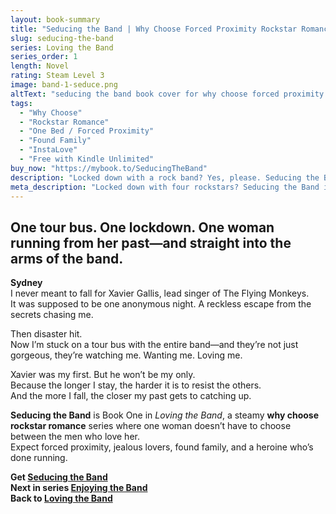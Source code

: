 ```yaml
---
layout: book-summary
title: "Seducing the Band | Why Choose Forced Proximity Rockstar Romance"
slug: seducing-the-band
series: Loving the Band
series_order: 1
length: Novel
rating: Steam Level 3
image: band-1-seduce.png
altText: "seducing the band book cover for why choose forced proximity rockstar romance book by Kenna Shaw Reed"
tags:
  - "Why Choose"
  - "Rockstar Romance"
  - "One Bed / Forced Proximity"
  - "Found Family"
  - "InstaLove"
  - "Free with Kindle Unlimited"  
buy_now: "https://mybook.to/SeducingTheBand"
description: "Locked down with a rock band? Yes, please. Seducing the Band is Book One in Loving the Band, a steamy why choose rockstar romance series. Sydney thought it would be one night with Xavier, lead singer of The Flying Monkeys. Instead, she’s stuck on a tour bus with four irresistible men who want her as their muse. Forced proximity, jealous lovers, and found family—she doesn’t have to choose."
meta_description: "Locked down with four rockstars? Seducing the Band is a steamy why choose romance with jealous lovers, found family, and one unforgettable tour bus."
---
```


## One tour bus. One lockdown. One woman running from her past—and straight into the arms of the band.

**Sydney**  
I never meant to fall for Xavier Gallis, lead singer of The Flying Monkeys.  
It was supposed to be one anonymous night. A reckless escape from the secrets chasing me.

Then disaster hit.  
Now I’m stuck on a tour bus with the entire band—and they’re not just gorgeous, they’re watching me. Wanting me. Loving me.

Xavier was my first. But he won’t be my only.  
Because the longer I stay, the harder it is to resist the others.  
And the more I fall, the closer my past gets to catching up.

**Seducing the Band** is Book One in *Loving the Band*, a steamy **why choose rockstar romance** series where one woman doesn’t have to choose between the men who love her.  
Expect forced proximity, jealous lovers, found family, and a heroine who’s done running.

**Get [Seducing the Band](https://mybook.to/SeducingTheBand "Seducing the Band")**  
**Next in series [Enjoying the Band](https://mybook.to/EnjoyingTheBand "Enjoying the Band")**  
**Back to [Loving the Band](/series/loving-the-band)**